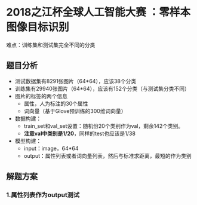 # 2018之江杯全球人工智能大赛 ：零样本图像目标识别

难点：训练集和测试集完全不同的分类

## 题目分析

- 测试数据集有8291张图片（64*64），应该38个分类
- 训练集有29940张图片（64*64），应该有152个分类（与测试集分类不同）
- 图片的标签的两个信息
  - 属性，人为标注的30个属性
  - 词向量（基于Glove预训练的300维词向量）
- 数据构建：
  - train_set和val_set设置：随机份20个类别作为val，剩余142个类别。
  - **注意val中类别是1/20**，同样的test也应该是1/38
- 模型构建：
  - input：image，64*64
  - output：属性列表或者词向量列表，然后与标准求距离，最短的作为类别

## 解题方案

### 1.属性列表作为output测试